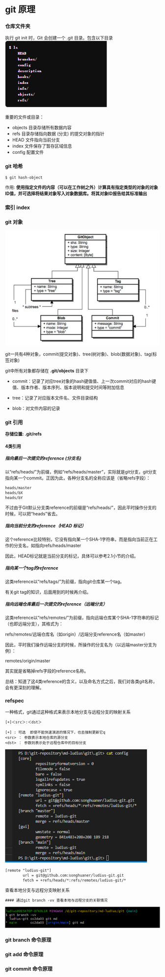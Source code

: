 # git 原理

### 仓库文件夹

执行 git init 时，Git 会创建一个 .git 目录。包含以下目录
![Alt text](./images/git-files.png)

重要的文件或目录：

- objects 目录存储所有数据内容
- refs 目录存储指向数据 (分支) 的提交对象的指针
- HEAD 文件指向当前分支
- index 文件保存了暂存区域信息
- config 配置文件


### git 哈希
```
$ git hash-object

```
作用:
<b>使用指定文件的内容（可以在工作树之外）计算具有指定类型的对象的对象ID值，并可选择将结果对象写入对象数据库。将其对象ID报告给其标准输出</b>

### 索引 index








### git 对象


![Alt text](./images/git-objects.png)

git一共有4种对象，commit(提交对象)、tree(树对象)、blob(数据对象)、tag(标签对象)

git中所有对象都存储在 <b>.git/objects</b> 目录下


- commit：记录了对应tree对象的hash键值值、上一次commit对应的hash键值、版本作者、版本序列、版本说明和提交时间等附加信息

- tree：记录了对应版本文件名、文件目录结构

- blob：对文件内容的记录


### git 引用

<b>存储位置: .git/refs</b>


#### 4类引用
##### 指向最后一次提交的reference (分支名)
以“refs/heads/”为前缀，例如“refs/heads/master”，实际就是git分支，git分支指向某一个commit。正因为此，各种分支名的全称应该是（省略refs字段）：
```
heads/master 
heads/bX 
heads/bY
```
不过由于Git默认分支类reference的前缀是“refs/heads/”，因此平时操作分支的时候，可以把“heads”省去。

##### 指向当前分支的reference（HEAD 标记）
这个reference比较特别，它没有指向某一个SHA-1字符串，而是指向当前正在工作的分支名，如指向refs/heads/master

因此，HEAD标记就是当前分支的标记，具体可以参考2.1小节的介绍。

##### 指向某一个tag的reference
这类reference以“refs/tags/”为前缀，指向git仓库某一个tag。

有关git tag的知识，后面用到的时候再介绍。

##### 指向远端仓库最后一次提交的reference（远端分支）
这类reference以“refs/remotes/”为前缀，指向远端仓库某个SHA-1字符串的标记（也即远端分支），其格式为：

refs/remotes/远端仓库名（如origin）/远端分支reference名（如master）

因此，平时我们操作远端分支的时候，所操作的分支名为（以远端master分支为例）：

remotes/origin/master

其实就是省略掉refs字段的reference名称。

总结：知道了这4类reference的含义，以及命名方式之后，我们对各类git名称，会有更深刻的理解。

### refspec
一种格式，git通过这种格式来表示本地分支与远程分支的映射关系
```
[+]＜src＞:＜dst＞

[+] : 可选  即使不能快速演进的情况下，也去强制更新它q
<src> ： 参数表示本地仓库的源分支
<dst> ： 参数则表示处于远程仓库中的目标分支
```

![Alt text](./images/git-config.png)

```
[remote "ludius-git"]
        url = git@github.com:songhuaner/ludius-git.git
        fetch = +refs/heads/*:refs/remotes/ludius-git/*
```

查看本地分支与远程分支映射关系
```
#### 通过git branch -vv 查看本地与远程分支的关联情况
```
![Alt text](./images/git-branch-vv.png)


### git branch 命令原理

### git add 命令原理

### git commit 命令原理

